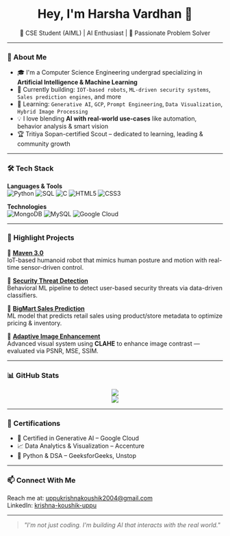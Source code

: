 <h1 align="center">Hey, I'm Harsha Vardhan 👋</h1>

<p align="center">
  🚀 CSE Student (AIML) | AI Enthusiast | 🧠 Passionate Problem Solver
</p>

---

### 🧠 About Me

- 🎓 I'm a Computer Science Engineering undergrad specializing in **Artificial Intelligence & Machine Learning**  
- 🔬 Currently building: `IOT-based robots`, `ML-driven security systems`, `Sales prediction engines`, and more  
- 🌱 Learning: `Generative AI`, `GCP`, `Prompt Engineering`, `Data Visualization`, `Hybrid Image Processing`  
- 💡 I love blending **AI with real-world use-cases** like automation, behavior analysis & smart vision  
- 🏆 Tritiya Sopan-certified Scout – dedicated to learning, leading & community growth

---

### 🛠️ Tech Stack

**Languages & Tools**  
![Python](https://img.shields.io/badge/Python-333?style=flat&logo=python&logoColor=yellow)
![SQL](https://img.shields.io/badge/SQL-333?style=flat&logo=postgresql&logoColor=white)
![C](https://img.shields.io/badge/C-333?style=flat&logo=c&logoColor=white)
![HTML5](https://img.shields.io/badge/HTML5-333?style=flat&logo=html5)
![CSS3](https://img.shields.io/badge/CSS3-333?style=flat&logo=css3)

**Technologies**  
![MongoDB](https://img.shields.io/badge/MongoDB-333?style=flat&logo=mongodb)
![MySQL](https://img.shields.io/badge/MySQL-333?style=flat&logo=mysql)
![Google Cloud](https://img.shields.io/badge/Google%20Cloud-333?style=flat&logo=googlecloud)

---

### 🚀 Highlight Projects

📌 [**Maven 3.0**](https://github.com/harshareddy1511/Maven-3.0)  
IoT-based humanoid robot that mimics human posture and motion with real-time sensor-driven control.

📌 [**Security Threat Detection**](https://github.com/harshareddy1511/Security-Threat-Detection)  
Behavioral ML pipeline to detect user-based security threats via data-driven classifiers.

📌 [**BigMart Sales Prediction**](https://github.com/harshareddy1511/Bigmart-Sales-Prediction)  
ML model that predicts retail sales using product/store metadata to optimize pricing & inventory.

📌 [**Adaptive Image Enhancement**](https://github.com/harshareddy1511/IOMP)  
Advanced visual system using **CLAHE** to enhance image contrast — evaluated via PSNR, MSE, SSIM.

---

### 📊 GitHub Stats

<p align="center">
  <img src="https://github-readme-stats.vercel.app/api?username=harshareddy1511&show_icons=true&theme=radical" />
  <br>
  <img src="https://github-readme-streak-stats.herokuapp.com/?user=harshareddy1511&theme=radical" />
</p>

---

### 📜 Certifications
- 📘 Certified in Generative AI – Google Cloud  
- 📈 Data Analytics & Visualization – Accenture  
- 🐍 Python & DSA – GeeksforGeeks, Unstop

---

### 📫 Connect With Me

Reach me at: [uppukrishnakoushik2004@gmail.com](mailto:uppukrishnakoushik2004@gmail.com)  
LinkedIn: [krishna-koushik-uppu](https://www.linkedin.com/in/krishna-koushik-uppu-3aa590256)


---

> *"I'm not just coding. I'm building AI that interacts with the real world."*
